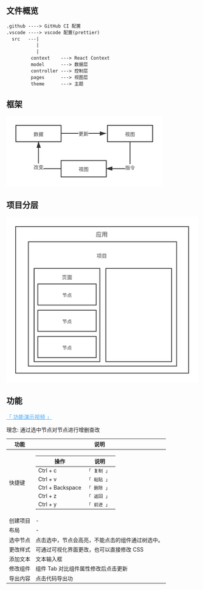 ## 文件概览

```txt
.github ----> GitHub CI 配置
.vscode ----> vscode 配置(prettier)
  src   ---|
           |
           |
         context    ---> React Context
         model      ---> 数据层
         controller ---> 控制层
         pages      ---> 视图层
         theme      ---> 主题
```

## 框架

![](/docs/static/img/framework.png)

## 项目分层

![](/docs/static/img/project-layer.png)

## 功能

<a href="https://v.qq.com/x/page/b33041vt6vj.html" target="_blank" style="color: #40a9ff">「 功能演示视频 」</a>

理念: 通过选中节点对节点进行增删查改

| 功能     | 说明                                                                                                                                                                                                                                                                                                                                                                                                            |
| -------- | --------------------------------------------------------------------------------------------------------------------------------------------------------------------------------------------------------------------------------------------------------------------------------------------------------------------------------------------------------------------------------------------------------------- |
| 快捷键   | <table> <thead> <tr><th>操作</th> <th>说明</th> </tr> </thead> <tbody> <tr> <td>Ctrl + c </td> <td><code>「 复制 」</code></td> </tr><tr><td>Ctrl + v</td><td><code>「 粘贴 」 </code></td> </tr> <tr> <td>Ctrl + Backspace</td> <td><code>「 删除 」</code></td> </tr> <tr> <td>Ctrl + z</td> <td><code>「 返回 」</code> </tr> <tr> <td>Ctrl + y</td> <td><code>「 前进 」</code></td></tr> </tbody> </table> |
| 创建项目 | -                                                                                                                                                                                                                                                                                                                                                                                                               |
| 布局     | -                                                                                                                                                                                                                                                                                                                                                                                                               |
| 选中节点 | 点击选中，节点会高亮，不能点击的组件通过树选中。                                                                                                                                                                                                                                                                                                                                                                |
| 更改样式 | 可通过可视化界面更改，也可以直接修改 CSS                                                                                                                                                                                                                                                                                                                                                                        |
| 添加文本 | 文本输入框                                                                                                                                                                                                                                                                                                                                                                                                      |
| 修改组件 | 组件 Tab 对比组件属性修改后点击更新                                                                                                                                                                                                                                                                                                                                                                             |
| 导出内容 | 点击代码导出功                                                                                                                                                                                                                                                                                                                                                                                                  |
